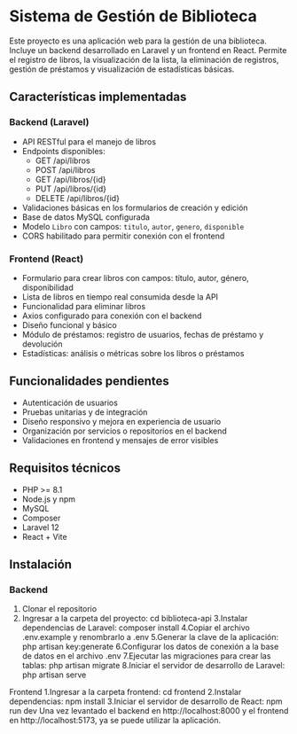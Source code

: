 # Sistema de Gestión de Biblioteca

Este proyecto es una aplicación web para la gestión de una biblioteca. Incluye un backend desarrollado en Laravel y un frontend en React. Permite el registro de libros, la visualización de la lista, la eliminación de registros, gestión de préstamos y visualización de estadísticas básicas.

## Características implementadas

### Backend (Laravel)
- API RESTful para el manejo de libros
- Endpoints disponibles:
  - GET /api/libros
  - POST /api/libros
  - GET /api/libros/{id}
  - PUT /api/libros/{id}
  - DELETE /api/libros/{id}
- Validaciones básicas en los formularios de creación y edición
- Base de datos MySQL configurada
- Modelo `Libro` con campos: `titulo`, `autor`, `genero`, `disponible`
- CORS habilitado para permitir conexión con el frontend

### Frontend (React)
- Formulario para crear libros con campos: título, autor, género, disponibilidad
- Lista de libros en tiempo real consumida desde la API
- Funcionalidad para eliminar libros
- Axios configurado para conexión con el backend
- Diseño funcional y básico
- Módulo de préstamos: registro de usuarios, fechas de préstamo y devolución
- Estadísticas: análisis o métricas sobre los libros o préstamos

## Funcionalidades pendientes
- Autenticación de usuarios
- Pruebas unitarias y de integración
- Diseño responsivo y mejora en experiencia de usuario
- Organización por servicios o repositorios en el backend
- Validaciones en frontend y mensajes de error visibles

## Requisitos técnicos
- PHP >= 8.1
- Node.js y npm
- MySQL
- Composer
- Laravel 12
- React + Vite

## Instalación

### Backend
1. Clonar el repositorio
2. Ingresar a la carpeta del proyecto:
    cd biblioteca-api
3.Instalar dependencias de Laravel:
    composer install
4.Copiar el archivo .env.example y renombrarlo a .env
5.Generar la clave de la aplicación:
    php artisan key:generate
6.Configurar los datos de conexión a la base de datos en el archivo .env
7.Ejecutar las migraciones para crear las tablas:
    php artisan migrate
8.Iniciar el servidor de desarrollo de Laravel:
    php artisan serve
   
Frontend
1.Ingresar a la carpeta frontend:
    cd frontend
2.Instalar dependencias:
    npm install
3.Iniciar el servidor de desarrollo de React:
    npm run dev
Una vez levantado el backend en http://localhost:8000 y el frontend en http://localhost:5173, ya se puede utilizar la aplicación.
